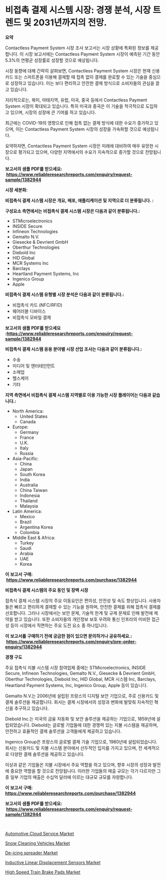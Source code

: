 <p><h1>비접촉 결제 시스템 시장: 경쟁 분석, 시장 트렌드 및 2031년까지의 전망.</h1></p><p><strong>요약</strong></p>
<p><p>Contactless Payment System 시장 조사 보고서는 시장 상황에 특화된 정보를 제공합니다. 이 시장 보고서에는 Contactless Payment System 시장이 예측된 기간 동안 5.3%의 연평균 성장률로 성장할 것으로 예상됩니다.</p><p>시장 동향에 대해 간략히 살펴보면, Contactless Payment System 시장은 현재 신용 카드 또는 스마트폰을 이용해 결제할 때 접촉 없이 결제를 완료할 수 있는 기술을 중심으로 성장하고 있습니다. 이는 보다 편리하고 안전한 결제 방식으로 소비자들의 관심을 끌고 있습니다.</p><p>지리적으로는, 북미, 아태지역, 유럽, 미국, 중국 등에서 Contactless Payment System 시장이 확대되고 있습니다. 특히 미국과 중국은 이 기술을 적극적으로 도입하고 있으며, 시장의 성장에 큰 기여를 하고 있습니다.</p><p>최근에는 COVID-19의 영향으로 인해 접촉 없는 결제 방식에 대한 수요가 증가하고 있으며, 이는 Contactless Payment System 시장의 성장을 가속화할 것으로 예상됩니다.</p><p>요약하자면, Contactless Payment System 시장은 미래에 대비하여 매우 유망한 시장으로 평가되고 있으며, 다양한 지역에서의 수요가 지속적으로 증가할 것으로 전망됩니다.</p></p>
<p><strong>보고서의 샘플 PDF를 받으세요: &nbsp;<a href="https://www.reliableresearchreports.com/enquiry/request-sample/1382944">https://www.reliableresearchreports.com/enquiry/request-sample/1382944</a></strong></p>
<p><strong>시장 세분화:</strong></p>
<p><strong> 비접촉식 결제 시스템 시장은 개요, 배포, 애플리케이션 및 지역으로 더 분류됩니다. :</strong></p>
<p><strong>구성요소 측면에서는 비접촉식 결제 시스템 시장은 다음과 같이 분류됩니다.:</strong></p>
<p><ul><li>STMicroelectronics</li><li>INSIDE Secure</li><li>Infineon Technologies</li><li>Gemalto N.V.</li><li>Giesecke & Devrient GmbH</li><li>Oberthur Technologies</li><li>Diebold Inc</li><li>HID Global</li><li>MCR Systems Inc</li><li>Barclays</li><li>Heartland Payment Systems, Inc</li><li>Ingenico Group</li><li>Apple</li></ul></p>
<p><strong> 비접촉식 결제 시스템 유형별 시장 분석은 다음과 같이 분류됩니다.:</strong></p>
<p><ul><li>비접촉식 카드 (NFC/RFID)</li><li>웨어러블 디바이스</li><li>비접촉식 모바일 결제</li></ul></p>
<p><strong>보고서의 샘플 PDF를 받으세요 :<a href="https://www.reliableresearchreports.com/enquiry/request-sample/1382944">https://www.reliableresearchreports.com/enquiry/request-sample/1382944</a></strong></p>
<p><strong> 비접촉식 결제 시스템 응용 분야별 시장 산업 조사는 다음과 같이 분류됩니다.:</strong></p>
<p><ul><li>수송</li><li>미디어 및 엔터테인먼트</li><li>소매업</li><li>헬스케어</li><li>기타</li></ul></p>
<p><strong>지역 측면에서 비접촉식 결제 시스템 지역별로 이용 가능한 시장 플레이어는 다음과 같습니다.:</strong></p>
<p><ul>
    <li>
        North America:
        <ul>
            <li>United States</li>
            <li>Canada</li>
        </ul>
    </li>
    <li>
        Europe:
        <ul>
            <li>Germany</li>
            <li>France</li>
            <li>U.K.</li>
            <li>Italy</li>
            <li>Russia</li>
        </ul>
    </li>
    <li>
        Asia-Pacific:
        <ul>
            <li>China</li>
            <li>Japan</li>
            <li>South Korea</li>
            <li>India</li>
            <li>Australia</li>
            <li>China Taiwan</li>
            <li>Indonesia</li>
            <li>Thailand</li>
            <li>Malaysia</li>
        </ul>
    </li>
    <li>
        Latin America:
        <ul>
            <li>Mexico</li>
            <li>Brazil</li>
            <li>Argentina Korea</li>
            <li>Colombia</li>
        </ul>
    </li>
    <li>
        Middle East & Africa:
        <ul>
            <li>Turkey</li>
            <li>Saudi</li>
            <li>Arabia</li>
            <li>UAE</li>
            <li>Korea</li>
        </ul>
    </li>
    </ul></p>
<p><strong>이 보고서 구매: &nbsp;<a href="https://www.reliableresearchreports.com/purchase/1382944">https://www.reliableresearchreports.com/purchase/1382944</a></strong></p>
<p><strong>비접촉식 결제 시스템의 주요 동인 및 장벽 시장</strong></p>
<p><p>접촉식 결제 시스템 시장의 주요 이동요인은 편의성, 안전성 및 속도 향상입니다. 사용자들은 빠르고 편리하게 결제할 수 있는 기능을 원하며, 안전한 결제를 위해 접촉식 결제를 선호합니다. 그러나 시장에서는 보안 문제, 기술적 한계 및 규제 문제로 인해 발전에 제약을 받고 있습니다. 또한 소비자들의 개인정보 보호 우려와 통신 인프라의 미비한 접근성 등이 시장에서 직면하는 주요 도전 요소 중 하나입니다.</p></p>
<p><strong>이 보고서를 구매하기 전에 궁금한 점이 있으면 문의하거나 공유하세요.: &nbsp;<a href="https://www.reliableresearchreports.com/enquiry/pre-order-enquiry/1382944">https://www.reliableresearchreports.com/enquiry/pre-order-enquiry/1382944</a></strong></p>
<p><strong>경쟁 구도</strong></p>
<p><p>주요 접촉식 지불 시스템 시장 참여업체 중에는 STMicroelectronics, INSIDE Secure, Infineon Technologies, Gemalto N.V., Giesecke & Devrient GmbH, Oberthur Technologies, Diebold Inc, HID Global, MCR 시스템 Inc, Barclays, Heartland Payment Systems, Inc, Ingenico Group, Apple 등이 있습니다.</p><p>Gemalto N.V.는 2006년에 설립된 프랑스의 디지털 보안 기업으로, 주로 신용카드 및 결제 솔루션을 제공합니다. 회사는 결제 시장에서의 성장과 변화에 발맞춰 지속적인 혁신을 추구하고 있습니다. </p><p>Diebold Inc.는 미국의 금융 자동화 및 보안 솔루션을 제공하는 기업으로, 1859년에 설립되었습니다. Diebold는 글로벌 기업들에 대한 경쟁력 있는 지불 시스템을 제공하며, 안전하고 효율적인 결제 솔루션을 고객들에게 제공하고 있습니다.</p><p>Ingenico Group은 프랑스의 글로벌 결제 기술 기업으로, 1980년에 설립되었습니다. 회사는 신용카드 및 지불 시스템 분야에서 선두적인 입지를 가지고 있으며, 전 세계적으로 다양한 결제 솔루션을 제공하고 있습니다.</p><p>이상과 같은 기업들은 지불 시장에서 주요 역할을 하고 있으며, 향후 시장의 성장과 발전에 중요한 역할을 할 것으로 전망됩니다. 이러한 기업들의 매출 규모는 각기 다르지만 그 중 일부 기업의 매출은 수십억 달러에 이르는 대규모 규모를 자랑합니다.</p></p>
<p><strong>이 보고서 구매: &nbsp; <a href="https://www.reliableresearchreports.com/purchase/1382944">https://www.reliableresearchreports.com/purchase/1382944</a></strong></p>
<p><strong>보고서의 샘플 PDF를 받으세요: &nbsp;<a href="https://www.reliableresearchreports.com/enquiry/request-sample/1382944">https://www.reliableresearchreports.com/enquiry/request-sample/1382944</a></strong><strong></strong></p>
<p>&nbsp;</p>
<p><p><a href="https://github.com/beatblasta/Market-Research-Report-List-2/blob/main/automotive-cloud-service-market.md">Automotive Cloud Service Market</a></p><p><a href="https://circular-yam-9b9.notion.site/Snow-Cleaning-Vehicles-Market-Size-Market-Share-and-Global-Market-Analysis-Report-2024-2031-1e49084d21534df49855082d9f9f76a9">Snow Cleaning Vehicles Market</a></p><p><a href="https://copper-carbon-84f.notion.site/De-icing-spreader-Market-Size-Focuses-on-Market-Dynamics-In-Depth-Analysis-and-Future-Projections-o-82639602dd364203985a6d62d0d66abb">De-icing spreader Market</a></p><p><a href="https://view.publitas.com/reportprime-1/inductive-linear-displacement-sensors-market-research-report-unlocks-analysis-on-the-market-financial-status-market-size-and-market-revenue-upto-2031/">Inductive Linear Displacement Sensors Market</a></p><p><a href="https://view.publitas.com/reportprime-1/high-speed-train-brake-pads-market-size-growth-and-forecast-from-2024-2031/">High Speed Train Brake Pads Market</a></p></p>